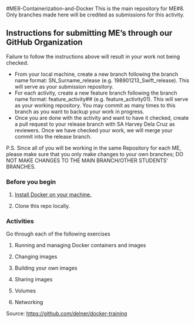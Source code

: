 #ME8-Containerization-and-Docker
This is the main repository for ME#8. Only branches made here will be credited as submissions for this activity.

## Instructions for submitting ME’s through our GitHub Organization
Failure to follow the instructions above will result in your work not being checked. 
- From your local machine, create a new branch following the branch name format: SN_Surname_release (e.g. 198901213_Swift_release). This will serve as your submission repository. 
- For each activity, create a new feature branch following the branch name format: feature_activity## (e.g. feature_activity01). This will serve as your working repository. You may commit as many times to this branch as you want to backup your work in progress. 
- Once you are done with the activity and want to have it checked, create a pull request to your release branch with SA Harvey Dela Cruz as reviewers. Once we have checked your work, we will merge your commit into the release branch.

P.S. Since all of you will be working in the same Repository for each ME, please make sure that you only make changes to your own branches; DO NOT MAKE CHANGES TO THE MAIN BRANCH/OTHER STUDENTS' BRANCHES.

### Before you begin

1. [Install Docker on your machine.](https://docs.docker.com/engine/installation/)

2. Clone this repo locally.


### Activities

Go through each of the following exercises 

1. Running and managing Docker containers and images

2. Changing images

3. Building your own images

4. Sharing images

5. Volumes

6. Networking


Source:
https://github.com/delner/docker-training